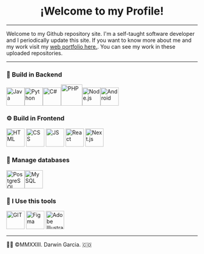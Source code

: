 # <h1 align="center"> ¡Welcome to my Profile! </h1>
- - - 
Welcome to my Github repository site. I'm a self-taught software developer and I periodically update this site. If you want to know more about me and my work visit my <a href="about:blank">web portfolio here.</a>. You can see my work in these uploaded repositories.

- - -
### 🔨 Build in Backend
<img src="https://upload.wikimedia.org/wikipedia/fr/2/2e/Java_Logo.svg" width="48" height="48" alt="Java"/><img src="https://upload.wikimedia.org/wikipedia/commons/c/c3/Python-logo-notext.svg" width="48" height="48" alt="Python"/><img src="https://cdn.cdnlogo.com/logos/c/27/c.svg" width="48" height="48" alt="C#"/><img src="https://upload.wikimedia.org/wikipedia/commons/2/27/PHP-logo.svg" class="center" width="56" height="56" alt="PHP"/><img src="https://cdn.cdnlogo.com/logos/n/94/nodejs-icon.svg" width="48" height="48" alt="Node.js"/><img src="https://cdn.cdnlogo.com/logos/a/92/android.svg" width="48" height="48" alt="Android"/> 

### ⚙ Build in Frontend
<img src="https://www.w3.org/html/logo/downloads/HTML5_Badge.svg" width="48" height="48" alt="HTML"/> <img src="https://upload.wikimedia.org/wikipedia/commons/6/62/CSS3_logo.svg" width="48" height="48" alt="CSS"/> <img src="https://upload.wikimedia.org/wikipedia/commons/9/99/Unofficial_JavaScript_logo_2.svg" width="48" height="48" alt="JS"/> <img src="https://upload.wikimedia.org/wikipedia/commons/a/a7/React-icon.svg" width="48" height="48" alt="React"/> <img src="https://cdn.worldvectorlogo.com/logos/next-js.svg" width="48" height="48" alt="Next.js"/>

### 🧮 Manage databases
<img src="https://upload.wikimedia.org/wikipedia/commons/2/29/Postgresql_elephant.svg" width="48" height="48" alt="PostgreSQL"/><img src="https://cdn.cdnlogo.com/logos/m/78/mysql.svg" width="48" height="48" alt="MySQL"/>

### 📎 I Use this tools
<img src="https://upload.wikimedia.org/wikipedia/commons/3/3f/Git_icon.svg" width="48" height="48" alt="GIT"/> <img src="https://cdn.cdnlogo.com/logos/f/43/figma.svg" width="48" height="48" alt="Figma"/> <img src="https://upload.wikimedia.org/wikipedia/commons/f/fb/Adobe_Illustrator_CC_icon.svg" width="48" height="48" alt="Adobe Illustrator"/>

- - -
👨‍💻 ©MMXXIII. Darwin Garcia. 🇨🇴
